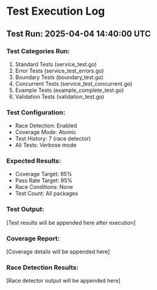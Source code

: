 # Test Execution Log

## Test Run: 2025-04-04 14:40:00 UTC

### Test Categories Run:
1. Standard Tests (service_test.go)
2. Error Tests (service_test_errors.go)
3. Boundary Tests (boundary_test.go)
4. Concurrent Tests (service_test_concurrent.go)
5. Example Tests (example_complete_test.go)
6. Validation Tests (validation_test.go)

### Test Configuration:
- Race Detection: Enabled
- Coverage Mode: Atomic
- Test History: 7 (race detector)
- All Tests: Verbose mode

### Expected Results:
- Coverage Target: 95%
- Pass Rate Target: 95%
- Race Conditions: None
- Test Count: All packages

### Test Output:
[Test results will be appended here after execution]

### Coverage Report:
[Coverage details will be appended here]

### Race Detection Results:
[Race detector output will be appended here]